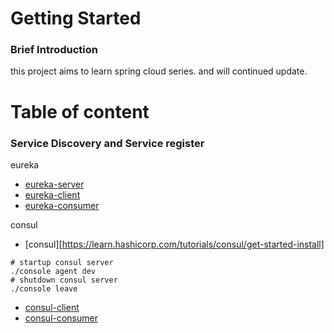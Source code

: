 # Getting Started

### Brief Introduction

this project aims to learn spring cloud series. and will continued update.

# Table of content

### Service Discovery and Service register

eureka

- [eureka-server](eureka-server/HELP.md)
- [eureka-client](eureka-client/HELP.md)
- [eureka-consumer](eureka-consumer/HELP.md)

consul 

- [consul][https://learn.hashicorp.com/tutorials/consul/get-started-install]
  
```shell
# startup consul server
./console agent dev
# shutdown consul server
./console leave

```
- [consul-client](consul-client/HELP.md)
- [consul-consumer](consul-consumer/HELP.md)

